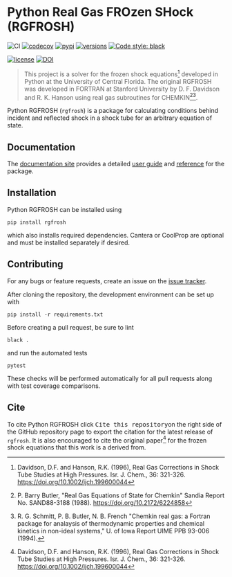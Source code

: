 # Python Real Gas FROzen SHock (RGFROSH)

![CI](https://github.com/VasuLab/RGFROSH/actions/workflows/main.yml/badge.svg?event=push)
[![codecov](https://codecov.io/gh/VasuLab/RGFROSH/branch/main/graph/badge.svg?token=00W4E78FDD)](https://codecov.io/gh/VasuLab/RGFROSH)
[![pypi](https://img.shields.io/pypi/v/rgfrosh.svg)](https://pypi.python.org/pypi/rgfrosh)
[![versions](https://img.shields.io/pypi/pyversions/rgfrosh.svg)](https://github.com/VasuLab/rgfrosh)
[![Code style: black](https://img.shields.io/badge/code%20style-black-000000.svg)](https://github.com/psf/black)

[![license](https://img.shields.io/github/license/VasuLab/rgfrosh.svg)](https://github.com/VasuLab/rgfrosh/blob/main/LICENSE)
[![DOI](https://zenodo.org/badge/435992350.svg)](https://zenodo.org/badge/latestdoi/435992350)

> This project is a solver for the frozen shock equations[^1] developed in Python at the
> University of Central Florida. The original RGFROSH was developed in FORTRAN at Stanford 
> University by D. F. Davidson and R. K. Hanson using real gas subroutines for 
> CHEMKIN[^2][^3]. 

Python RGFROSH (`rgfrosh`) is a package for calculating conditions behind incident and reflected shock in
a shock tube for an arbitrary equation of state. 

## Documentation

The [documentation site](https://vasulab.github.io/RGFROSH) provides a detailed 
[user guide](https://vasulab.github.io/RGFROSH/guide/getting-started) and 
[reference](https://vasulab.github.io/RGFROSH/reference) for the package.

## Installation

Python RGFROSH can be installed using

```
pip install rgfrosh
```

which also installs required dependencies. Cantera or CoolProp are optional and must
be installed separately if desired.

## Contributing

For any bugs or feature requests, create an issue on the 
[issue tracker](https://github.com/VasuLab/RGFROSH/issues). 

After cloning the repository, the development environment can be set up with

```
pip install -r requirements.txt
```

Before creating a pull request, be sure to lint

```
black .
```

and run the automated tests

```
pytest
```

These checks will be performed automatically for all pull requests along
with test coverage comparisons.

## Cite

To cite Python RGFROSH click <kbd>Cite this repository</kbd>on the right side of the GitHub repository
page to export the citation for the latest release of `rgfrosh`. It is also encouraged to cite the 
original paper[^1] for the frozen shock equations that this work is a derived from.


[^1]: Davidson, D.F. and Hanson, R.K. (1996), Real Gas Corrections in Shock Tube Studies 
at High Pressures. Isr. J. Chem., 36: 321-326. https://doi.org/10.1002/ijch.199600044
[^2]: P. Barry Butler, "Real Gas Equations of State for Chemkin" Sandia Report No. 
SAND88-3188 (1988). https://doi.org/10.2172/6224858
[^3]: R. G. Schmitt, P. B. Butler, N. B. French "Chemkin real gas: a Fortran package for 
analaysis of thermodynamic properties and chemical kinetics in non-ideal systems," 
U. of Iowa Report UIME PPB 93-006 (1994).

